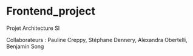 # Frontend_project

Projet Architecture SI

Collaborateurs : Pauline Creppy, Stéphane Dennery, Alexandra Obertelli, Benjamin Song
